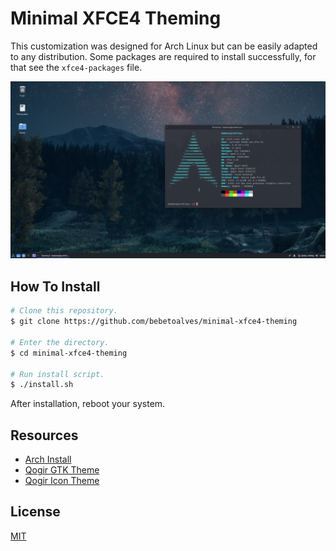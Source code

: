 # Minimal XFCE4 Theming

This customization was designed for Arch Linux but can be easily adapted to any distribution.
Some packages are required to install successfully, for that see the `xfce4-packages` file.

![XFCE Screenshot](screenshot/screenshot.png)
## How To Install

```bash
# Clone this repository.
$ git clone https://github.com/bebetoalves/minimal-xfce4-theming

# Enter the directory.
$ cd minimal-xfce4-theming

# Run install script.
$ ./install.sh
```

After installation, reboot your system.

## Resources

- [Arch Install](https://github.com/archlinux/archinstall)
- [Qogir GTK Theme](https://github.com/vinceliuice/Qogir-theme)
- [Qogir Icon Theme](https://github.com/vinceliuice/Qogir-icon-theme)

## License

[MIT](https://choosealicense.com/licenses/mit/)